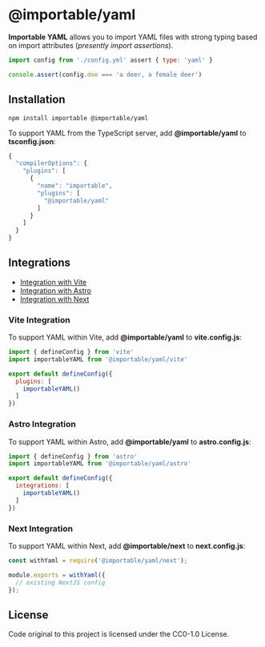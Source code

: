 # @importable/yaml

**Importable YAML** allows you to import YAML files with strong typing based on import attributes (_presently import assertions_).

```js
import config from './config.yml' assert { type: 'yaml' }

console.assert(config.doe === 'a deer, a female deer')
```

## Installation

```shell
npm install importable @importable/yaml
```

To support YAML from the TypeScript server,
add **@importable/yaml** to **tsconfig.json**:

```js
{
  "compilerOptions": {
    "plugins": [
      {
        "name": "importable",
        "plugins": [
          "@importable/yaml"
        ]
      }
    ]
  }
}
```

## Integrations

- [Integration with Vite](#vite-integration)
- [Integration with Astro](#astro-integration)
- [Integration with Next](#next-integration)

### Vite Integration

To support YAML within Vite,
add **@importable/yaml** to **vite.config.js**:

```js
import { defineConfig } from 'vite'
import importableYAML from '@importable/yaml/vite'

export default defineConfig({
  plugins: [
    importableYAML()
  ]
})
```

### Astro Integration

To support YAML within Astro,
add **@importable/yaml** to **astro.config.js**:

```js
import { defineConfig } from 'astro'
import importableYAML from '@importable/yaml/astro'

export default defineConfig({
  integrations: [
    importableYAML()
  ]
})
```

### Next Integration

To support YAML within Next,
add **@importable/next** to **next.config.js**:

```js
const withYaml = require('@importable/yaml/next');

module.exports = withYaml({
  // existing NextJS config
});
```

## License

Code original to this project is licensed under the CC0-1.0 License.
